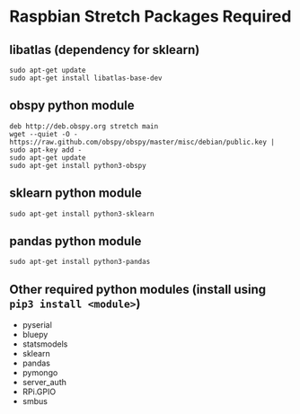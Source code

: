 # Raspbian Stretch Packages Required

## libatlas (dependency for sklearn)
```
sudo apt-get update  
sudo apt-get install libatlas-base-dev
```

## obspy python module
```
deb http://deb.obspy.org stretch main  
wget --quiet -O - https://raw.github.com/obspy/obspy/master/misc/debian/public.key | sudo apt-key add -  
sudo apt-get update  
sudo apt-get install python3-obspy  
```

## sklearn python module
```
sudo apt-get install python3-sklearn
```

## pandas python module
```
sudo apt-get install python3-pandas
```

## Other required python modules (install using `pip3 install <module>`)
- pyserial
- bluepy
- statsmodels
- sklearn
- pandas
- pymongo
- server_auth
- RPi.GPIO
- smbus